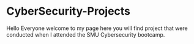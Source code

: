 # CyberSecurity-Projects
Hello Everyone welcome to my page here you will find project that were conducted when I attended the SMU Cybersecurity bootcamp.
